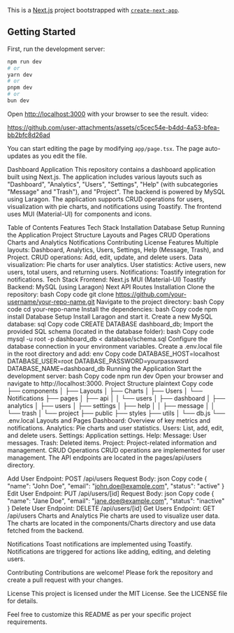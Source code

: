 This is a [Next.js](https://nextjs.org/) project bootstrapped with [`create-next-app`](https://github.com/vercel/next.js/tree/canary/packages/create-next-app).

## Getting Started

First, run the development server:

```bash
npm run dev
# or
yarn dev
# or
pnpm dev
# or
bun dev
```

Open [http://localhost:3000](http://localhost:3000) with your browser to see the result.
video:

https://github.com/user-attachments/assets/c5cec54e-b4dd-4a53-bfea-bb2bfc8d26ad



You can start editing the page by modifying `app/page.tsx`. The page auto-updates as you edit the file.

Dashboard Application
This repository contains a dashboard application built using Next.js. The application includes various layouts such as "Dashboard", "Analytics", "Users", "Settings", "Help" (with subcategories "Message" and "Trash"), and "Project". The backend is powered by MySQL using Laragon. The application supports CRUD operations for users, visualization with pie charts, and notifications using Toastify. The frontend uses MUI (Material-UI) for components and icons.

Table of Contents
Features
Tech Stack
Installation
Database Setup
Running the Application
Project Structure
Layouts and Pages
CRUD Operations
Charts and Analytics
Notifications
Contributing
License
Features
Multiple layouts: Dashboard, Analytics, Users, Settings, Help (Message, Trash), and Project.
CRUD operations: Add, edit, update, and delete users.
Data visualization: Pie charts for user analytics.
User statistics: Active users, new users, total users, and returning users.
Notifications: Toastify integration for notifications.
Tech Stack
Frontend:
Next.js
MUI (Material-UI)
Toastify
Backend:
MySQL (using Laragon)
Next API Routes
Installation
Clone the repository:
bash
Copy code
git clone https://github.com/your-username/your-repo-name.git
Navigate to the project directory:
bash
Copy code
cd your-repo-name
Install the dependencies:
bash
Copy code
npm install
Database Setup
Install Laragon and start it.
Create a new MySQL database:
sql
Copy code
CREATE DATABASE dashboard_db;
Import the provided SQL schema (located in the database folder):
bash
Copy code
mysql -u root -p dashboard_db < database/schema.sql
Configure the database connection in your environment variables. Create a .env.local file in the root directory and add:
env
Copy code
DATABASE_HOST=localhost
DATABASE_USER=root
DATABASE_PASSWORD=yourpassword
DATABASE_NAME=dashboard_db
Running the Application
Start the development server:
bash
Copy code
npm run dev
Open your browser and navigate to http://localhost:3000.
Project Structure
plaintext
Copy code
├── components
│   ├── Layouts
│   ├── Charts
│   ├── Users
│   └── Notifications
├── pages
│   ├── api
│   │   └── users
│   ├── dashboard
│   ├── analytics
│   ├── users
│   ├── settings
│   ├── help
│   │   ├── message
│   │   └── trash
│   └── project
├── public
├── styles
├── utils
│   └── db.js
└── .env.local
Layouts and Pages
Dashboard: Overview of key metrics and notifications.
Analytics: Pie charts and user statistics.
Users: List, add, edit, and delete users.
Settings: Application settings.
Help:
Message: User messages.
Trash: Deleted items.
Project: Project-related information and management.
CRUD Operations
CRUD operations are implemented for user management. The API endpoints are located in the pages/api/users directory.

Add User
Endpoint: POST /api/users
Request Body:
json
Copy code
{
  "name": "John Doe",
  "email": "john.doe@example.com",
  "status": "active"
}
Edit User
Endpoint: PUT /api/users/[id]
Request Body:
json
Copy code
{
  "name": "Jane Doe",
  "email": "jane.doe@example.com",
  "status": "inactive"
}
Delete User
Endpoint: DELETE /api/users/[id]
Get Users
Endpoint: GET /api/users
Charts and Analytics
Pie charts are used to visualize user data. The charts are located in the components/Charts directory and use data fetched from the backend.

Notifications
Toast notifications are implemented using Toastify. Notifications are triggered for actions like adding, editing, and deleting users.

Contributing
Contributions are welcome! Please fork the repository and create a pull request with your changes.

License
This project is licensed under the MIT License. See the LICENSE file for details.

Feel free to customize this README as per your specific project requirements.
